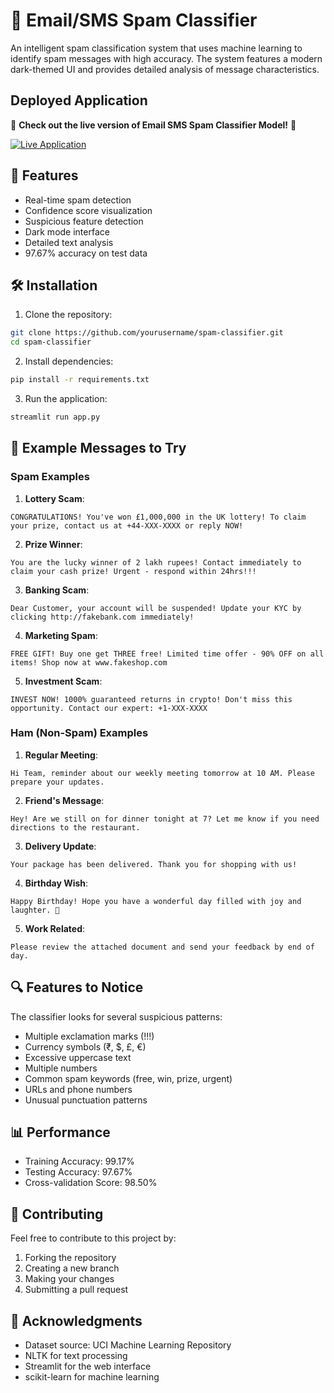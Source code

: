 # 📧 Email/SMS Spam Classifier

An intelligent spam classification system that uses machine learning to identify spam messages with high accuracy. The system features a modern dark-themed UI and provides detailed analysis of message characteristics.

## Deployed Application

🚀 **Check out the live version of Email SMS Spam Classifier Model!** 🚀

[![Live Application](https://img.shields.io/badge/Live%20Application-Click%20Here-brightgreen)](https://spam-mail-detector.streamlit.app/)

## 🚀 Features

- Real-time spam detection
- Confidence score visualization
- Suspicious feature detection
- Dark mode interface
- Detailed text analysis
- 97.67% accuracy on test data

## 🛠️ Installation

1. Clone the repository:
```bash
git clone https://github.com/yourusername/spam-classifier.git
cd spam-classifier
```

2. Install dependencies:
```bash
pip install -r requirements.txt
```

3. Run the application:
```bash
streamlit run app.py
```

## 📝 Example Messages to Try

### Spam Examples

1. **Lottery Scam**:
```
CONGRATULATIONS! You've won £1,000,000 in the UK lottery! To claim your prize, contact us at +44-XXX-XXXX or reply NOW!
```

2. **Prize Winner**:
```
You are the lucky winner of 2 lakh rupees! Contact immediately to claim your cash prize! Urgent - respond within 24hrs!!!
```

3. **Banking Scam**:
```
Dear Customer, your account will be suspended! Update your KYC by clicking http://fakebank.com immediately!
```

4. **Marketing Spam**:
```
FREE GIFT! Buy one get THREE free! Limited time offer - 90% OFF on all items! Shop now at www.fakeshop.com
```

5. **Investment Scam**:
```
INVEST NOW! 1000% guaranteed returns in crypto! Don't miss this opportunity. Contact our expert: +1-XXX-XXXX
```

### Ham (Non-Spam) Examples

1. **Regular Meeting**:
```
Hi Team, reminder about our weekly meeting tomorrow at 10 AM. Please prepare your updates.
```

2. **Friend's Message**:
```
Hey! Are we still on for dinner tonight at 7? Let me know if you need directions to the restaurant.
```

3. **Delivery Update**:
```
Your package has been delivered. Thank you for shopping with us!
```

4. **Birthday Wish**:
```
Happy Birthday! Hope you have a wonderful day filled with joy and laughter. 🎂
```

5. **Work Related**:
```
Please review the attached document and send your feedback by end of day.
```

## 🔍 Features to Notice

The classifier looks for several suspicious patterns:
- Multiple exclamation marks (!!!)
- Currency symbols (₹, $, £, €)
- Excessive uppercase text
- Multiple numbers
- Common spam keywords (free, win, prize, urgent)
- URLs and phone numbers
- Unusual punctuation patterns

## 📊 Performance

- Training Accuracy: 99.17%
- Testing Accuracy: 97.67%
- Cross-validation Score: 98.50%

## 🤝 Contributing

Feel free to contribute to this project by:
1. Forking the repository
2. Creating a new branch
3. Making your changes
4. Submitting a pull request


## 🙏 Acknowledgments

- Dataset source: UCI Machine Learning Repository
- NLTK for text processing
- Streamlit for the web interface
- scikit-learn for machine learning
